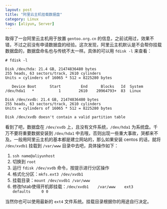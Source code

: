 ```yaml
---
layout: post
title: "阿里云主机挂载数据盘"
category: Linux
tags: [aliyun, Server]
---
```


取得了一台阿里云主机用于放置 `gentoo.org.cn` 的信息，之前试用过，效果不错，不过之前没有申请数据盘的经验。这次发现，阿里云主机默认是不会帮你挂载数据盘的，数据盘命名也与传统不太一样。具体的可以用 `fdisk -l` 来查看：

```
# fdisk -l

Disk /dev/hda: 21.4 GB, 21474836480 bytes
255 heads, 63 sectors/track, 2610 cylinders
Units = cylinders of 16065 * 512 = 8225280 bytes

   Device Boot      Start         End      Blocks   Id  System
/dev/hda1   *           1        2610    20964793+  83  Linux

Disk /dev/xvdb: 21.4 GB, 21474836480 bytes
255 heads, 63 sectors/track, 2610 cylinders
Units = cylinders of 16065 * 512 = 8225280 bytes

Disk /dev/xvdb doesn't contain a valid partition table
```

<!-- more -->

看到了吧，数据盘在 `/dev/xvdb` 上，且没有文件系统，`/dev/hda1` 为系统盘。千万不要将重要数据安装到 `/dev/hda1` 中去哦，否则出现一些重大事故，哭都来不及。一般用阿里云主机的基本都是建立网站的，那么如果安装 centos 的话，就将 `/dev/xvdb1` 挂载到 `/var/www` 目录中去吧，具体操作如下：

1. `ssh name@aliyunhost`
2. 切换到 `root`
3. 运行 `fdisk /dev/xvdb` 命令，按提示进行分区操作
4. 格式化分区：`mkfs.ext3 /dev/xvdb1`
5. 挂载目录：`mount /dev/xvdb1 /var/www`
6. 修改fstab使得开机即挂载：`/dev/xvdb1    /var/www    ext3         defaults     0 0`

当然你也可以使用最新的 `ext4` 文件系统。挂载目录根据你的用途自行决定。
